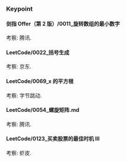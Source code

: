 ### Keypoint
#### 剑指 Offer（第 2 版）/0011_旋转数组的最小数字
考察: 腾讯.
#### LeetCode/0022_括号生成
考察: 京东.
#### LeetCode/0069_x 的平方根
考察: 字节跳动.
#### LeetCode/0054_螺旋矩阵.md
考察: 腾讯.
#### LeetCode/0123_买卖股票的最佳时机 III
考察: 虾皮.

